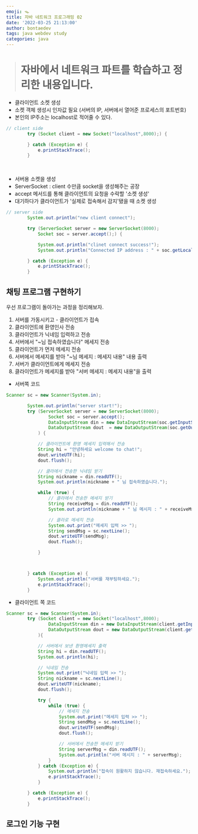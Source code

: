 ```yaml
---
emoji: 🪤
title: 자바 네트워크 프로그래밍 02
date: '2022-03-25 21:13:00'
author: bontaedev
tags: java webdev study
categories: java
---
```


> # 자바에서 네트워크 파트를 학습하고 정리한 내용입니다.

- 클라이언트 소켓 생성
- 소켓 객체 생성시 인자값 필요 (서버의 IP, 서버에서 열어준 프로세스의 포트번호)
- 본인의 IP주소는 localhost로 적어줄 수 있다.

```java
// client side
		try (Socket client = new Socket("localhost",8000);) {

		} catch (Exception e) {
			e.printStackTrace();
		}
```

<br>

- 서버용 소켓을 생성
- ServerSocket : client 수만큼 socket을 생성해주는 공장
- accept 메서드를 통해 클라이언트의 요청을 수락할 '소켓 생성'
- 대기하다가 클라이언트가 '실제로 접속해서 감지'됐을 때 소켓 생성

```java
// server side
		System.out.println("new client connect");

		try (ServerSocket server = new ServerSocket(8000);
			Socket soc = server.accept();) {

			System.out.println("clinet connect success!");
			System.out.println("Connected IP address : " + soc.getLocalAddress());

		} catch (Exception e) {
			e.printStackTrace();
		}
```

## 채팅 프로그램 구현하기

우선 프로그램이 돌아가는 과정을 정리해보자.

1. 서버를 가동시키고 - 클라이언트가 접속
2. 클라이언트에 환영인사 전송
3. 클라이언트가 닉네임 입력하고 전송
4. 서버에서 "~님 접속하였습니다" 메세지 전송
5. 클라이언트가 먼저 메세지 전송
6. 서버에서 메세지를 받아 "~님 메세지 : 메세지 내용" 내용 출력
7. 서버가 클라이언트에게 메세지 전송
8. 클라이언트가 메세지를 받아 "서버 메세지 : 메세지 내용"을 출력

- 서버쪽 코드

```java
Scanner sc = new Scanner(System.in);

		System.out.println("server start!");
		try (ServerSocket server = new ServerSocket(8000);
				Socket soc = server.accept();
				DataInputStream din = new DataInputStream(soc.getInputStream());
				DataOutputStream dout  = new DataOutputStream(soc.getOutputStream());
			) {

			// 클라이언트에 환영 메세지 입력해서 전송
			String hi = "안녕하세요 welcome to chat!";
			dout.writeUTF(hi);
			dout.flush();

			// 클라에서 전송한 닉네임 받기
			String nickname = din.readUTF();
			System.out.println(nickname + " 님 접속하였습니다.");

			while (true) {
				// 클라에서 전송한 메세지 받기
				String receiveMsg = din.readUTF();
				System.out.println(nickname + " 님 메시지 : " + receiveMsg);

				// 클라로 메세지 전송
				System.out.print("메세지 입력 >> ");
				String sendMsg = sc.nextLine();
				dout.writeUTF(sendMsg);
				dout.flush();

			}



		} catch (Exception e) {
			System.out.println("서버를 재부팅하세요.");
			e.printStackTrace();
		}
```

- 클라이언트 쪽 코드

```java
Scanner sc = new Scanner(System.in);
		try (Socket client = new Socket("localhost",8000);
				DataInputStream din = new DataInputStream(client.getInputStream());
				DataOutputStream dout = new DataOutputStream(client.getOutputStream());
			){

			// 서버에서 보낸 환영메세지 출력
			String hi = din.readUTF();
			System.out.println(hi);

			// 닉네임 전송
			System.out.print("닉네임 입력 >> ");
			String nickname = sc.nextLine();
			dout.writeUTF(nickname);
			dout.flush();

			try {
				while (true) {
					// 메세지 전송
					System.out.print("메세지 입력 >> ");
					String sendMsg = sc.nextLine();
					dout.writeUTF(sendMsg);
					dout.flush();

					// 서버에서 전송한 메세지 받기
					String serverMsg = din.readUTF();
					System.out.println("서버 메시지 : " + serverMsg);
				}
			} catch (Exception e) {
				System.out.println("접속이 원활하지 않습니다. 재접속하세요.");
				e.printStackTrace();
			}

		} catch (Exception e) {
			e.printStackTrace();
		}
```

## 로그인 기능 구현
